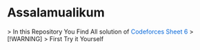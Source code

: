 <h1>Assalamualikum</h1>
> In this Repository You Find All solution of <font color="#0969DA"> Codeforces Sheet 6 </font>
> [!WARNING]
> First Try it Yourself
